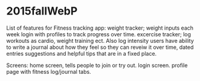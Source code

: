 # 2015fallWebP
List of features for Fitness tracking app:
weight tracker; weight inputs each week
login with profiles to track progress over time.
excercise tracker; log workouts as cardio, weight training ect.
Also log intensity
users have ability to write a journal about how they feel so they can reveiw it over time, dated entries
suggestions and helpful tips that are in a fixed place.

Screens:
home screen, tells people to join or try out.
login screen.
profile page with fitness log/journal tabs.
